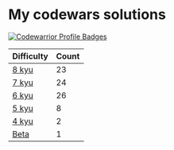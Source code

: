 # My codewars solutions


[![Codewarrior Profile Badges](https://www.codewars.com/users/Unvares/badges/large)](https://www.codewars.com/users/Unvares)


| Difficulty                                                     | Count  |
| -------------------------------------------------------------- | ------ |
| [8 kyu](https://github.com/Unvares/codewars/tree/master/8-kyu) |   23   |
| [7 kyu](https://github.com/Unvares/codewars/tree/master/7-kyu) |   24   |
| [6 kyu](https://github.com/Unvares/codewars/tree/master/6-kyu) |   26   |
| [5 kyu](https://github.com/Unvares/codewars/tree/master/5-kyu) |    8   |
| [4 kyu](https://github.com/Unvares/codewars/tree/master/4-kyu) |    2   |
| [Beta](https://github.com/Unvares/codewars/tree/master/Beta)   |    1   |
